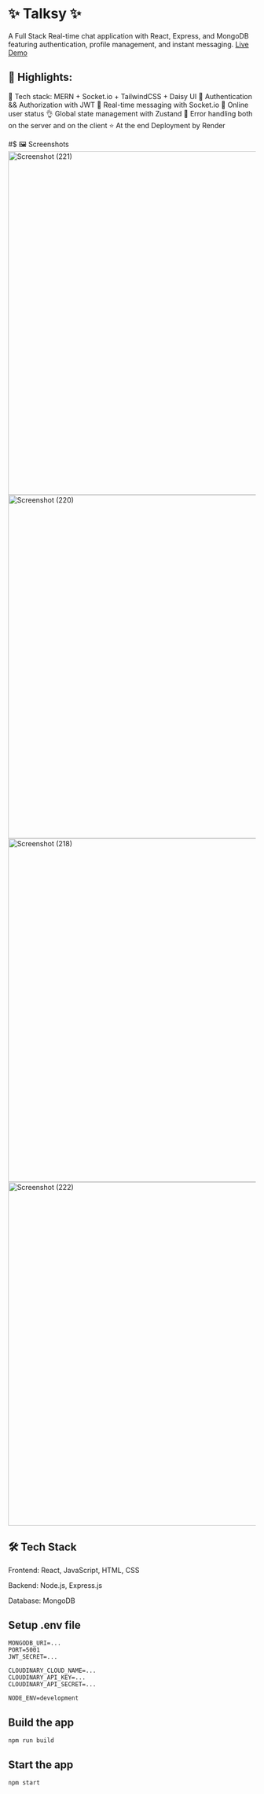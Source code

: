 # ✨ Talksy ✨
A Full Stack Real-time chat application with React, Express, and MongoDB featuring authentication, profile management, and instant messaging.
[Live Demo](https://talksy-z6ya.onrender.com)

## 🚀 Highlights:

🌟 Tech stack: MERN + Socket.io + TailwindCSS + Daisy UI
🎃 Authentication && Authorization with JWT
👾 Real-time messaging with Socket.io
🚀 Online user status
👌 Global state management with Zustand
🐞 Error handling both on the server and on the client
⭐ At the end Deployment by Render

#$ 🖼 Screenshots
<img width="932" height="699" alt="Screenshot (221)" src="https://github.com/user-attachments/assets/c0b60b30-396b-4b06-8f41-707773e75844" />
<img width="932" height="699" alt="Screenshot (220)" src="https://github.com/user-attachments/assets/6542e1d6-b89f-4fde-94ec-373c08729d7b" />
<img width="932" height="699" alt="Screenshot (218)" src="https://github.com/user-attachments/assets/adf9bd21-e0d8-45e8-8dc4-117c471470c4" />
<img width="932" height="699" alt="Screenshot (222)" src="https://github.com/user-attachments/assets/488e7065-c518-45ae-8267-0309e062bb45" />

## 🛠 Tech Stack

Frontend: React, JavaScript, HTML, CSS

Backend: Node.js, Express.js

Database: MongoDB

## Setup .env file
```
MONGODB_URI=...
PORT=5001
JWT_SECRET=...

CLOUDINARY_CLOUD_NAME=...
CLOUDINARY_API_KEY=...
CLOUDINARY_API_SECRET=...

NODE_ENV=development
```

## Build the app
```
npm run build
```

## Start the app
```
npm start
```
